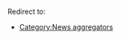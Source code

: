 Redirect to:

*   [Category:News aggregators](/index.php/Category:News_aggregators "Category:News aggregators")